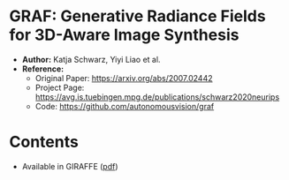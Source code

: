 # GRAF: Generative Radiance Fields for 3D-Aware Image Synthesis

- **Author:** Katja Schwarz, Yiyi Liao et al.
- **Reference:**
  - Original Paper: https://arxiv.org/abs/2007.02442
  - Project Page: https://avg.is.tuebingen.mpg.de/publications/schwarz2020neurips
  - Code: https://github.com/autonomousvision/graf

# Contents

- Available in GIRAFFE ([pdf](implicit_neural_representation\GIRAFFE\210802_GIRAFFE_MinhoPark.pdf))